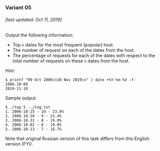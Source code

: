 ### Variant 05

###### [last updated: Oct 11, 2019]

Output the following information:

* Top `n` dates for the most frequent (popular) host. 
* The number of request on each of the dates from the host.
* The percentage of requests for each of the dates with respect to the total number of requests on these `n` dates from the host.

Hint:
```
$ printf "09 Oct 2006\n10 Nov 2019\n" | date +%Y-%m-%d -f-
2006-10-09
2019-11-10
```

Sample output:

```
$ ./top 5 ../log.txt
1. 2006-10-25 - 10 - 23.8%
2. 2006-10-10 - 9 - 21.4%
3. 2006-10-31 - 8 - 19.0%
4. 2006-10-02 - 8 - 19.0%
5. 2006-10-13 - 7 - 16.7%
```

Note that original Russian version of this task differs from this English version (FYI).

